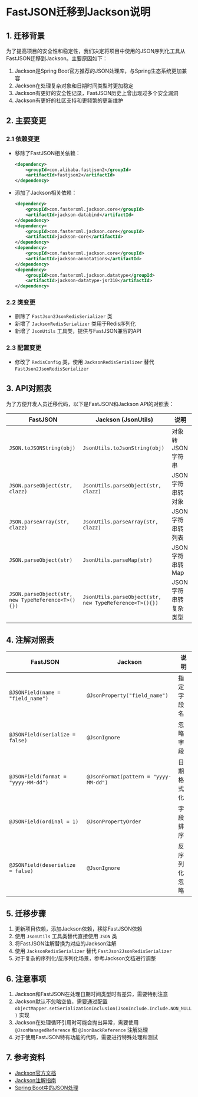 # FastJSON迁移到Jackson说明

## 1. 迁移背景

为了提高项目的安全性和稳定性，我们决定将项目中使用的JSON序列化工具从FastJSON迁移到Jackson。主要原因如下：

1. Jackson是Spring Boot官方推荐的JSON处理库，与Spring生态系统更加兼容
2. Jackson在处理复杂对象和日期时间类型时更加稳定
3. Jackson有更好的安全性记录，FastJSON历史上曾出现过多个安全漏洞
4. Jackson有更好的社区支持和更频繁的更新维护

## 2. 主要变更

### 2.1 依赖变更

- 移除了FastJSON相关依赖：
  ```xml
  <dependency>
      <groupId>com.alibaba.fastjson2</groupId>
      <artifactId>fastjson2</artifactId>
  </dependency>
  ```

- 添加了Jackson相关依赖：
  ```xml
  <dependency>
      <groupId>com.fasterxml.jackson.core</groupId>
      <artifactId>jackson-databind</artifactId>
  </dependency>
  <dependency>
      <groupId>com.fasterxml.jackson.core</groupId>
      <artifactId>jackson-core</artifactId>
  </dependency>
  <dependency>
      <groupId>com.fasterxml.jackson.core</groupId>
      <artifactId>jackson-annotations</artifactId>
  </dependency>
  <dependency>
      <groupId>com.fasterxml.jackson.datatype</groupId>
      <artifactId>jackson-datatype-jsr310</artifactId>
  </dependency>
  ```

### 2.2 类变更

- 删除了 `FastJson2JsonRedisSerializer` 类
- 新增了 `JacksonRedisSerializer` 类用于Redis序列化
- 新增了 `JsonUtils` 工具类，提供与FastJSON兼容的API

### 2.3 配置变更

- 修改了 `RedisConfig` 类，使用 `JacksonRedisSerializer` 替代 `FastJson2JsonRedisSerializer`

## 3. API对照表

为了方便开发人员迁移代码，以下是FastJSON和Jackson API的对照表：

| FastJSON | Jackson (JsonUtils) | 说明 |
|---------|-------------------|------|
| `JSON.toJSONString(obj)` | `JsonUtils.toJsonString(obj)` | 对象转JSON字符串 |
| `JSON.parseObject(str, clazz)` | `JsonUtils.parseObject(str, clazz)` | JSON字符串转对象 |
| `JSON.parseArray(str, clazz)` | `JsonUtils.parseArray(str, clazz)` | JSON字符串转列表 |
| `JSON.parseObject(str)` | `JsonUtils.parseMap(str)` | JSON字符串转Map |
| `JSON.parseObject(str, new TypeReference<T>(){})` | `JsonUtils.parseObject(str, new TypeReference<T>(){})` | JSON字符串转复杂类型 |

## 4. 注解对照表

| FastJSON | Jackson | 说明 |
|---------|--------|------|
| `@JSONField(name = "field_name")` | `@JsonProperty("field_name")` | 指定字段名 |
| `@JSONField(serialize = false)` | `@JsonIgnore` | 忽略字段 |
| `@JSONField(format = "yyyy-MM-dd")` | `@JsonFormat(pattern = "yyyy-MM-dd")` | 日期格式化 |
| `@JSONField(ordinal = 1)` | `@JsonPropertyOrder` | 字段排序 |
| `@JSONField(deserialize = false)` | `@JsonIgnore` | 反序列化忽略 |

## 5. 迁移步骤

1. 更新项目依赖，添加Jackson依赖，移除FastJSON依赖
2. 使用 `JsonUtils` 工具类替代直接使用 `JSON` 类
3. 将FastJSON注解替换为对应的Jackson注解
4. 使用 `JacksonRedisSerializer` 替代 `FastJson2JsonRedisSerializer`
5. 对于复杂的序列化/反序列化场景，参考Jackson文档进行调整

## 6. 注意事项

1. Jackson和FastJSON在处理日期时间类型时有差异，需要特别注意
2. Jackson默认不忽略空值，需要通过配置 `objectMapper.setSerializationInclusion(JsonInclude.Include.NON_NULL)` 实现
3. Jackson在处理循环引用时可能会抛出异常，需要使用 `@JsonManagedReference` 和 `@JsonBackReference` 注解处理
4. 对于使用FastJSON特有功能的代码，需要进行特殊处理和测试

## 7. 参考资料

- [Jackson官方文档](https://github.com/FasterXML/jackson)
- [Jackson注解指南](https://www.baeldung.com/jackson-annotations)
- [Spring Boot中的JSON处理](https://docs.spring.io/spring-boot/docs/current/reference/html/features.html#features.json) 